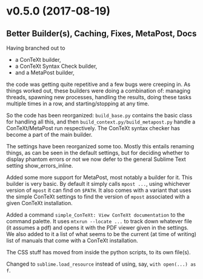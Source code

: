 # v0.5.0 (2017-08-19)

## Better Builder(s), Caching, Fixes, MetaPost, Docs

Having branched out to

- a ConTeXt builder,
- a ConTeXt Syntax Check builder,
- and a MetaPost builder,

the code was getting quite repetitive and a few bugs were creeping in. As things
worked out, these builders were doing a combination of: managing threads,
spawning new processes, handling the results, doing these tasks multiple times
in a row, and starting/stopping at any time.

So the code has been reorganized: `build_base.py` contains the basic class for
handling all this, and then `build_context.py/build_metapost.py` handle a
ConTeXt/MetaPost run respectively. The ConTeXt syntax checker has become a part
of the main builder.

The settings have been reorganized some too. Mostly this entails renaming
things, as can be seen in the default settings, but for deciding whether to
display phantom errors or not we now defer to the general Sublime Text setting
show_errors_inline.

Added some more support for MetaPost, most notably a builder for it. This
builder is very basic. By default it simply calls `mpost ...`, using whichever
version of `mpost` it can find on `$PATH`. It also comes with a variant that
uses the simple ConTeXt settings to find the version of `mpost` associated with
a given ConTeXt installation.

Added a command `simple_ConTeXt: View ConTeXt documentation` to the command
palette. It uses `mtxrun --locate ...` to track down whatever file (it assumes a
pdf) and opens it with the PDF viewer given in the settings. We also added to it
a list of what seems to be the current (at time of writing) list of manuals that
come with a ConTeXt installation.

The CSS stuff has moved from inside the python scripts, to its own file(s).

Changed to `sublime.load_resource` instead of using, say, `with open(...) as f`.
